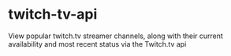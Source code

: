 # twitch-tv-api
View popular twitch.tv streamer channels, along with their current availability and most recent status via the Twitch.tv api 
